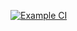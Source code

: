 [![Example CI](https://github.com/flyingkatsudon/demo/actions/workflows/ci.yml/badge.svg)](https://github.com/flyingkatsudon/demo/actions/workflows/ci.yml)
